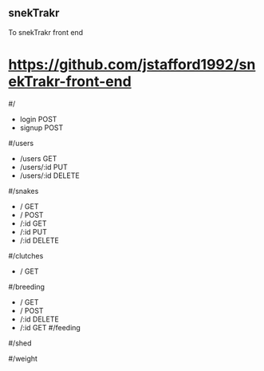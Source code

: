 ## snekTrakr
  To snekTrakr front end
  # https://github.com/jstafford1992/snekTrakr-front-end
#/
  - login POST
  - signup POST

#/users
  - /users GET
  - /users/:id PUT
  - /users/:id DELETE

#/snakes  
  - / GET
  - / POST
  - /:id GET
  - /:id PUT
  - /:id DELETE

#/clutches
  - / GET

#/breeding
  - / GET
  - / POST
  - /:id DELETE
  - /:id GET 
#/feeding

#/shed

#/weight
